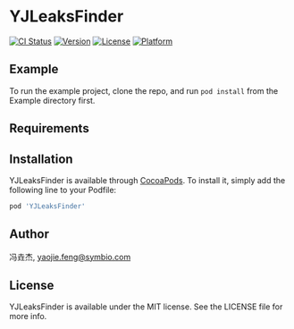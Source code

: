 # YJLeaksFinder

[![CI Status](https://img.shields.io/travis/冯垚杰/YJLeaksFinder.svg?style=flat)](https://travis-ci.org/冯垚杰/YJLeaksFinder)
[![Version](https://img.shields.io/cocoapods/v/YJLeaksFinder.svg?style=flat)](https://cocoapods.org/pods/YJLeaksFinder)
[![License](https://img.shields.io/cocoapods/l/YJLeaksFinder.svg?style=flat)](https://cocoapods.org/pods/YJLeaksFinder)
[![Platform](https://img.shields.io/cocoapods/p/YJLeaksFinder.svg?style=flat)](https://cocoapods.org/pods/YJLeaksFinder)

## Example

To run the example project, clone the repo, and run `pod install` from the Example directory first.

## Requirements

## Installation

YJLeaksFinder is available through [CocoaPods](https://cocoapods.org). To install
it, simply add the following line to your Podfile:

```ruby
pod 'YJLeaksFinder'
```

## Author

冯垚杰, yaojie.feng@symbio.com

## License

YJLeaksFinder is available under the MIT license. See the LICENSE file for more info.

